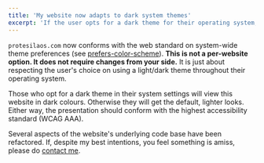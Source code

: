 ```yaml
---
title: 'My website now adapts to dark system themes'
excerpt: 'If the user opts for a dark theme for their operating system, they will view this website in dark colours as well.'
---
```


`protesilaos.com` now conforms with the web standard on system-wide
theme preferences (see
[prefers-color-scheme](https://developer.mozilla.org/en-US/docs/Web/CSS/@media/prefers-color-scheme)).
**This is not a per-website option.  It does not require changes from
your side.** It is just about respecting the user's choice on using a
light/dark theme throughout their operating system.

Those who opt for a dark theme in their system settings will view this
website in dark colours.  Otherwise they will get the default, lighter
looks.  Either way, the presentation should conform with the highest
accessibility standard (WCAG AAA).

Several aspects of the website's underlying code base have been
refactored.  If, despite my best intentions, you feel something is
amiss, please do [contact me](https://protesilaos.com/contact/).
